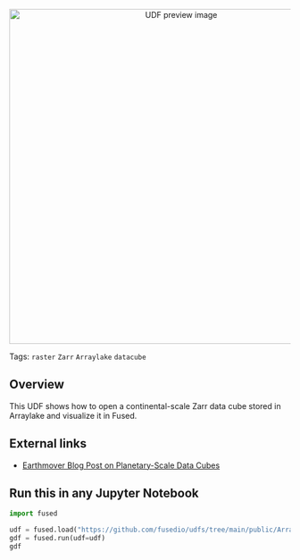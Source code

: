 <!--fused:preview-->
<p align="center"><img src="https://avatars.githubusercontent.com/u/95875797?v=4" width="600" alt="UDF preview image"></p>

<!--fused:tags-->
Tags:  `raster` `Zarr` `Arraylake` `datacube`

<!--fused:readme-->
## Overview

This UDF shows how to open a continental-scale Zarr data cube stored in Arraylake and visualize it in Fused.

## External links

- [Earthmover Blog Post on Planetary-Scale Data Cubes](https://earthmover.io/blog/serverless-datacube-pipeline)

## Run this in any Jupyter Notebook

```python
import fused

udf = fused.load("https://github.com/fusedio/udfs/tree/main/public/Arraylake_Example")
gdf = fused.run(udf=udf)
gdf
```


